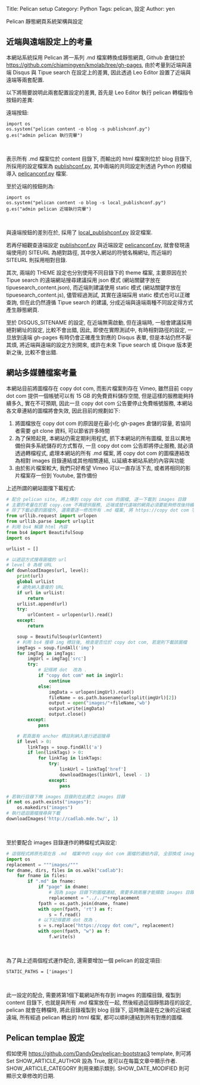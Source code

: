 Title: Pelican setup
Category: Python
Tags: pelican, 設定
Author: yen

Pelican 靜態網頁系統架構與設定

<!-- PELICAN_END_SUMMARY -->

## 近端與遠端設定上的考量

本網站系統採用 Pelican 將一系列 .md 檔案轉換成靜態網頁, Github 倉儲位於 <https://github.com/chiamingyen/kmolab/tree/gh-pages>, 由於考量到近端與遠端 Disqus 與 Tipue search 在設定上的差異, 因此透過 Leo Editor 設置了近端與遠端等兩套配置.

以下將簡要說明此兩套配置設定的差異, 首先是 Leo Editor 執行 pelican 轉檔指令按鈕的差異:

遠端按鈕:

~~~script
import os
os.system("pelican content -o blog -s publishconf.py")
g.es("admin pelican 執行完畢")
~~~
<br />

表示所有 .md 檔案位於 content 目錄下, 而輸出的 html 檔案則位於 blog 目錄下, 所採用的設定檔案為 <a href="https://github.com/chiamingyen/kmolab/blob/gh-pages/publishconf.py">publishconf.py</a>, 其中兩端的共同設定則透過 Python 的模組導入 <a href="https://github.com/chiamingyen/kmolab/blob/gh-pages/pelicanconf.py">pelicanconf.py</a> 檔案.

至於近端的按鈕則為:
    
~~~script
import os
os.system("pelican content -o blog -s local_publishconf.py")
g.es("admin pelican 近端執行完畢")
~~~
<br />

與遠端按鈕的差別在於, 採用了 <a href="https://github.com/chiamingyen/kmolab/blob/gh-pages/local_publishconf.py">local_publishconf.py</a> 設定檔案.

若再仔細觀查遠端設定 <a href="https://github.com/chiamingyen/kmolab/blob/gh-pages/publishconf.py">publishconf.py</a> 與近端設定 <a href="https://github.com/chiamingyen/kmolab/blob/gh-pages/pelicanconf.py">pelicanconf.py</a>, 就會發現遠端使用的 SITEURL 為絕對路徑, 其中放入網站的符號名稱網址, 而近端的 SITEURL 則採用相對目錄.

其次, 兩端的 THEME 設定也分別使用不同目錄下的 theme 檔案, 主要原因在於 Tipue search 的遠端網站搜尋建議採用 json 模式 (網站關鍵字放在 tipuesearch_content.json), 而近端則建議使用 static 模式 (網站關鍵字放在 tipuesearch_content.js), 儘管經過測試, 其實在遠端採用 static 模式也可以正確查詢, 但在此仍然遵循 Tipue search 的建議, 分成近端與遠端兩種不同設定得方式產生靜態網頁.

至於 DISQUS_SITENAME 的設定, 在近端無需啟動, 但在遠端時, 一般會建議採用絕對網址的設定, 比較不會出錯, 因此, 即使在實際測試中, 有時相對路徑的設定, 一旦放到遠端 gh-pages 有時仍會正確產生對應的 Disqus 表單, 但是本站仍然不厭其煩, 將近端與遠端的設定方別開來, 或許在未來 Tipue search 或 Disque 版本更新之後, 比較不會出錯.

## 網站多媒體檔案考量

本網站目前將圖檔存在 copy dot com, 而影片檔案則存在 Vimeo, 雖然目前 copy dot com 提供一個帳號可以有 15 GB 的免費資料儲存空間, 但是這樣的服務能夠持續多久, 實在不可預期, 因此一旦 copy dot com 公告要停止免費帳號服務, 本網站各文章連結的圖檔將會失效, 因此目前的規劃如下:
    
1. 將圖檔放在 copy dot com 的原因是在最小化 gh-pages 倉儲的容量, 若協同者需要 git clone 資料, 可以節省許多時間
2. 為了保險起見, 本網站仍需定期利用程式, 抓下本網站的所有圖檔, 並且以異地備份與多系統儲存的方式暫存, 一旦 copy dot com 公告即將停止服務, 就必須透過轉檔程式, 處理本網站的所有 .md 檔案, 將 copy dot com 的圖檔連結改為相對 images 目錄連結或其他相關連結, 以延續本網站系統的內容與功能
3. 由於影片檔案較大, 我們只好希望 Vimeo 可以一直存活下去, 或者將相同的影片檔案存一份到 Youtube, 當作備份

上述所謂的網站圖擋下載程式:
    
~~~python
# 配合 pelican site, 將上傳到 copy dot com 的圖檔, 逐一下載到 images 目錄
# 主要的考量在於若 copy.com 不再提供服務, 近端或替代遠端的網頁必須要能夠修改後持續運作
# 除了下載必要的圖檔外, 還需要逐一修改所有 .md 檔案, 將 https://copy dot com 字串換成 images 目錄名稱
from urllib.request import urlopen
from urllib.parse import urlsplit
# 利用 bs4 解讀 html 內容
from bs4 import BeautifulSoup
import os

urlList = []

# 以遞迴方式搜尋圖檔的 url
# level 0 為根 URL
def downloadImages(url, level):
    print(url)
    global urlList
    # 避免納入重複的 URL
    if url in urlList:
        return
    urlList.append(url)
    try:
        urlContent = urlopen(url).read()
    except:
        return

    soup = BeautifulSoup(urlContent)
    # 利用 bs4 搜尋 img 標註後, 檢查是否位於 copy dot com, 若是則下載該圖檔
    imgTags = soup.findAll('img')
    for imgTag in imgTags:
        imgUrl = imgTag['src']
        try:
            # 記得將 dot  改為 .
            if "copy dot com" not in imgUrl:
                continue
            else:
                imgData = urlopen(imgUrl).read()
                fileName = os.path.basename(urlsplit(imgUrl)[2])
                output = open("images/"+fileName,'wb')
                output.write(imgData)
                output.close()
        except:
            pass

    # 若頁面有 anchor 標註則納入進行遞迴搜尋
    if level > 0:
        linkTags = soup.findAll('a')
        if len(linkTags) > 0:
            for linkTag in linkTags:
                try:
                    linkUrl = linkTag['href']
                    downloadImages(linkUrl, level - 1)
                except:
                    pass

# 若執行目錄下無 images 目錄則在此建立 images 目錄
if not os.path.exists("images"):
    os.makedirs("images")
# 執行遞迴圖檔搜尋與下載
downloadImages('http://cadlab.mde.tw/', 1)
~~~
<br />

至於要配合 images 目錄運作的轉檔程式與設定:
    
~~~python
# 這個程式將原先寫在各 .md  檔案中的 copy dot com 圖檔的連結內容, 全部換成 images/
import os
replacement = """images/"""
for dname, dirs, files in os.walk("cadlab"):
    for fname in files:
        if ".md" in fname:
            if "page" in dname:
                # 因為 page 目錄下的圖檔連結, 需要多跳兩層才能擷取 images 目錄中的圖檔
                replacement = "../../"+replacement
            fpath = os.path.join(dname, fname)
            with open(fpath, 'rt') as f:
                s = f.read()
            # 以下記得要將 dot 改為 .
            s = s.replace("https://copy dot com/", replacement)
            with open(fpath, "w") as f:
                f.write(s)
~~~
<br />

為了與上述兩個程式運作配合, 還需要增加一個 pelican 的設定項目:

~~~script
STATIC_PATHS = ['images']
~~~
<br />

此一設定的配合, 需要將第1個下載網站所有存到 images 的圖檔目錄, 複製到 content 目錄下, 也就是與所有 .md 檔案放在一起, 然後經過這個靜態路徑的設定, pelican 就會在轉檔時, 將此目錄複製到  blog 目錄下, 這時無論是在之後的近端或遠端, 所有經過 pelican 轉出的 html 檔案, 都可以順利連結到所有對應的圖檔.
    
## Pelican templae 設定

假如使用 <https://github.com/DandyDev/pelican-bootstrap3> template, 則可將 Set SHOW_ARTICLE_AUTHOR 設為 True, 就可以在每篇文章中顯示作者. SHOW_ARTICLE_CATEGORY 則用來顯示類別. SHOW_DATE_MODIFIED 則可顯示文章修改的日期.

